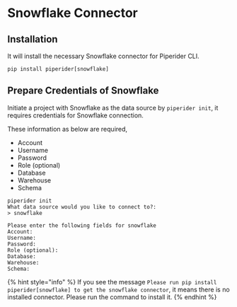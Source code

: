# Snowflake Connector

## Installation

It will install the necessary Snowflake connector for Piperider CLI.

```
pip install piperider[snowflake]
```

## Prepare Credentials of Snowflake

Initiate a project with Snowflake as the data source by `piperider init`, it requires credentials for Snowflake connection.

These information as below are required,&#x20;

* Account
* Username
* Password
* Role (optional)
* Database
* Warehouse
* Schema

```shell-session
piperider init
What data source would you like to connect to?:
> snowflake
```

```
Please enter the following fields for snowflake
Account:
Username:
Password:
Role (optional):
Database:
Warehouse:
Schema:
```

{% hint style="info" %}
If you see the message `Please run pip install piperider[snowflake] to get the snowflake connector`,  it means there is no installed connector. Please run the command to install it.
{% endhint %}

